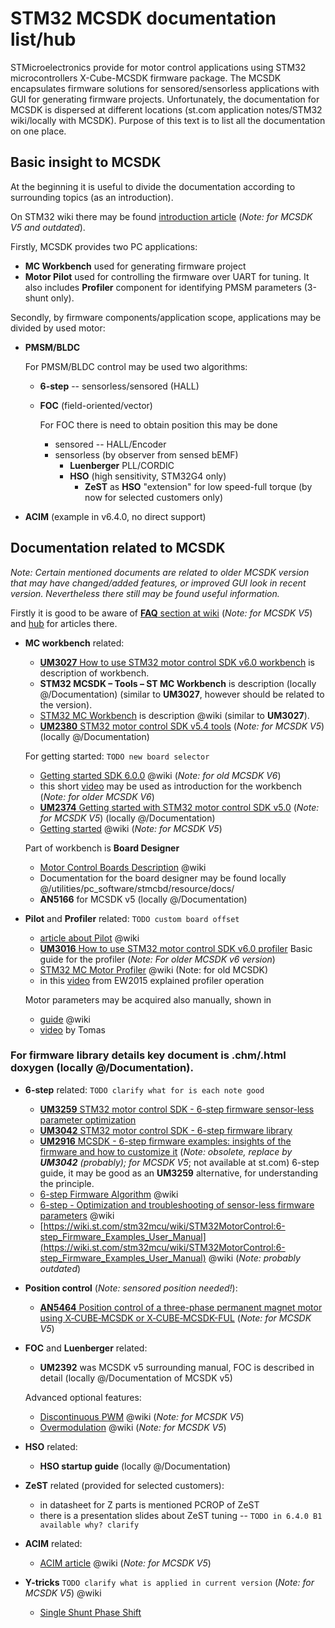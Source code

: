# STM32 MCSDK documentation list/hub

STMicroelectronics provide for motor control applications using STM32 microcontrollers X-Cube-MCSDK firmware package. The MCSDK encapsulates firmware solutions for sensored/sensorless applications with GUI for generating firmware projects. Unfortunately, the documentation for MCSDK is dispersed at different locations (st.com application notes/STM32 wiki/locally with MCSDK). Purpose of this text is to list all the documentation on one place.

## Basic insight to MCSDK

At the beginning it is useful to divide the documentation according to surrounding topics (as an introduction). 

On STM32 wiki there may be found [introduction article](https://wiki.st.com/stm32mcu/wiki/STM32MotorControl:Introduction_to_Motor_Control_with_STM32) (_Note: for MCSDK V5 and outdated_).

Firstly, MCSDK provides two PC applications:
 - **MC Workbench** used for generating firmware project 
 - **Motor Pilot** used for controlling the firmware over UART for tuning. It also includes **Profiler** component for identifying PMSM parameters (3-shunt only).

Secondly, by firmware components/application scope, applications may be divided by used motor:

- **PMSM/BLDC**

    For PMSM/BLDC control may be used two algorithms:
    - **6-step** -- sensorless/sensored (HALL)
    - **FOC** (field-oriented/vector)

        For FOC there is need to obtain position this may be done 
        - sensored -- HALL/Encoder
        - sensorless (by observer from sensed bEMF)
            - **Luenberger** PLL/CORDIC
            - **HSO** (high sensitivity, STM32G4 only)
                - **ZeST** as **HSO** "extension" for low speed-full torque (by now for selected customers only)
- **ACIM** (example in v6.4.0, no direct support)

## Documentation related to MCSDK

_Note: Certain mentioned documents are related to older MCSDK version that may have changed/added features, or improved GUI look in recent version. Nevertheless there still may be found useful information._ 

Firstly it is good to be aware of [**FAQ** section at wiki](https://wiki.st.com/stm32mcu/wiki/STM32MotorControl:Frequently_Asked_Questions) (_Note: for MCSDK V5_) and [hub](https://wiki.st.com/stm32mcu/wiki/Category:Motor_Control) for articles there.


- **MC workbench** related:
    - [**UM3027**  How to use STM32 motor control SDK v6.0 workbench](https://www.st.com/resource/en/user_manual/um3027-how-to-use-stm32-motor-control-sdk-v60-workbench-stmicroelectronics.pdf) is description of workbench.
    - **STM32 MCSDK – Tools – ST MC Workbench** is description (locally @/Documentation) (similar to **UM3027**, however should be related to the version).
    - [STM32 MC Workbench](https://wiki.st.com/stm32mcu/wiki/STM32MotorControl:STM32_MC_Workbench) is description @wiki (similar to **UM3027**).
    - [**UM2380** STM32 motor control SDK v5.4 tools](https://www.st.com/resource/en/user_manual/um2380-stm32-motor-control-sdk-v54-tools-stmicroelectronics.pdf) (_Note: for MCSDK V5_) (locally @/Documentation)

    For getting started: `TODO new board selector`
    - [Getting started SDK 6.0.0](https://wiki.st.com/stm32mcu/wiki/STM32MotorControl:Getting_started_SDK_6.0.0) @wiki (_Note: for old MCSDK V6_)
    - this short [video](https://www.youtube.com/watch?v=iTnj0DT3lBM) may be used as introduction for the workbench (_Note: for older MCSDK V6_)
    - [**UM2374** Getting started with STM32 motor control SDK v5.0](https://www.st.com/resource/en/user_manual/um2374-getting-started-with-stm32-motor-control-sdk-v50-stmicroelectronics.pdf) (_Note: for MCSDK V5_) (locally @/Documentation)
    - [Getting started](https://wiki.st.com/stm32mcu/wiki/STM32StepByStep:Getting_started_with_Motor_Control) @wiki (_Note: for MCSDK V5_)

    Part of workbench is **Board Designer**
    - [Motor Control Boards Description](https://wiki.st.com/stm32mcu/wiki/STM32MotorControl:Motor_Control_Boards_Description) @wiki
    - Documentation for the board designer may be found locally @/utilities/pc_software/stmcbd/resource/docs/
    - **AN5166** for MCSDK v5 (locally @/Documentation)

- **Pilot** and **Profiler** related: `TODO custom board offset`
    - [article about Pilot](https://wiki.stmicroelectronics.cn/stm32mcu/wiki/STM32MotorControl:STM32_MC_Motor_Pilot_-_Start-up_guide) @wiki 
    - [**UM3016**  How to use STM32 motor control SDK v6.0 profiler](https://www.st.com/resource/en/user_manual/um3016-how-to-use-stm32-motor-control-sdsk-v60-profiler-stmicroelectronics.pdf) Basic guide for the profiler (_Note: For older MCSDK v6 version_)
    - [STM32 MC Motor Profiler](https://wiki.st.com/stm32mcu/wiki/STM32MotorControl:STM32_MC_Motor_Profiler) @wiki (Note: for old MCSDK)
    - in this [video](https://www.youtube.com/watch?v=e6agHbJVbe4) from EW2015 explained profiler operation 
    

    Motor parameters may be acquired also manually, shown in 
    - [guide](https://wiki.st.com/stm32mcu/wiki/STM32MotorControl:How_To_manually_configure_the_motor_parameters) @wiki 
    - [video](https://www.youtube.com/watch?v=XnGHpT96Ri4) by Tomas

### For firmware library details key document is **.chm/.html doxygen** (locally @/Documentation).

- **6-step** related: `TODO clarify what for is each note good`
    - [**UM3259** STM32 motor control SDK - 6-step firmware sensor-less parameter optimization](https://www.st.com/resource/en/user_manual/um3259-stm32-motor-control-sdk--6step-firmware-sensorless-parameter-optimization-stmicroelectronics.pdf)
    - [**UM3042** STM32 motor control SDK - 6-step firmware library](https://www.st.com/resource/en/user_manual/um3042-stm32-motor-control-sdk--6step-firmware-library-stmicroelectronics.pdf)
    - [**UM2916** MCSDK - 6-step firmware examples: insights of the firmware and how to customize it](https://community.st.com/ysqtg83639/attachments/ysqtg83639/mcu-motor-control-forum/946/1/um2916-mcsdk--6step-firmware-examples-insights-of-the-firmware-and-how-to-customize-it-stmicroelectronics.pdf) (_Note: obsolete, replace by **UM3042** (probably); for MCSDK V5_; not available at st.com) 6-step guide, it may be good as an **UM3259** alternative, for understanding the principle.
    - [6-step Firmware Algorithm](https://wiki.st.com/stm32mcu/wiki/STM32MotorControl:6-step_Firmware_Algorithm) @wiki
    - [6-step - Optimization and troubleshooting of sensor-less firmware parameters](https://wiki.st.com/stm32mcu/wiki/STM32MotorControl:6-step_-_Optimization_and_troubleshooting_of_sensor-less_firmware_parameters) @wiki
    - [https://wiki.st.com/stm32mcu/wiki/STM32MotorControl:6-step_Firmware_Examples_User_Manual](https://wiki.st.com/stm32mcu/wiki/STM32MotorControl:6-step_Firmware_Examples_User_Manual) @wiki (_Note: probably outdated_)

- **Position control** (_Note: sensored position needed!_):
    - [**AN5464** Position control of a three-phase permanent magnet motor
 using X‑CUBE‑MCSDK or X‑CUBE‑MCSDK-FUL](https://www.st.com/resource/en/application_note/an5464-position-control-of-a-threephase-permanent-magnet-motor-using-xcubemcsdk-or-xcubemcsdkful-stmicroelectronics.pdf) 
 (_Note: for MCSDK V5_)

- **FOC** and **Luenberger** related:
    - **UM2392** was MCSDK v5 surrounding manual, FOC is described in detail (locally  @/Documentation of MCSDK v5)

    Advanced optional features:
    - [Discontinuous PWM](https://wiki.st.com/stm32mcu/wiki/STM32MotorControl:SDK_discontinuous_PWM) @wiki (_Note: for MCSDK V5_)
    - [Overmodulation](https://wiki.st.com/stm32mcu/wiki/STM32MotorControl:SDK_Overmodulation) @wiki (_Note: for MCSDK V5_)

- **HSO** related:
    - **HSO startup guide** (locally  @/Documentation)

- **ZeST** related (provided for selected customers):
    - in datasheet for Z parts is mentioned PCROP of ZeST
    - there is a presentation slides about ZeST tuning -- `TODO in 6.4.0 B1 available why? clarify` 

- **ACIM** related:
    - [ACIM article](https://wiki.st.com/stm32mcu/wiki/STM32MotorControl:SDK_AC_induction_motor) @wiki (_Note: for MCSDK V5_)

- **Y-tricks** `TODO clarify what is applied in current version` (_Note: for MCSDK V5_) @wiki
    - [Single Shunt Phase Shift](https://wiki.st.com/stm32mcu/wiki/STM32MotorControl:Single_Shunt_Phase_Shift)
